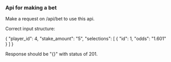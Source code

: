 ### Api for making a bet

Make a request on /api/bet to use this api.

Correct input structure:

{
    "player_id": 4,
    "stake_amount": "5",
    "selections": [
        {
            "id": 1,
            "odds": "1.601"
        }
    ]
}

Response should be "{}" with status of 201.
